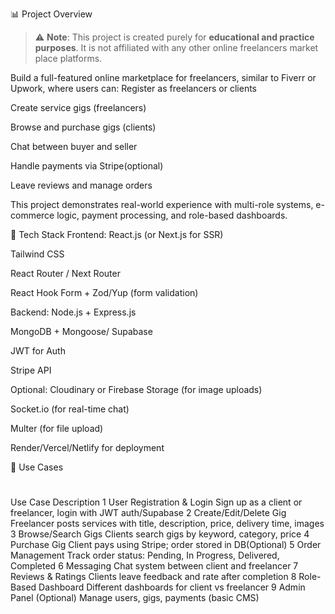 📊 Project Overview

> ⚠️ **Note**: This project is created purely for **educational and practice purposes**. It is not affiliated with any other online freelancers market place platforms.


Build a full-featured online marketplace for freelancers, similar to Fiverr or Upwork, where users can:
Register as freelancers or clients


Create service gigs (freelancers)


Browse and purchase gigs (clients)


Chat between buyer and seller


Handle payments via Stripe(optional)


Leave reviews and manage orders


This project demonstrates real-world experience with multi-role systems, e-commerce logic, payment processing, and role-based dashboards.

🚀 Tech Stack
Frontend:
React.js (or Next.js for SSR)


Tailwind CSS


React Router / Next Router


React Hook Form + Zod/Yup (form validation)


Backend:
Node.js + Express.js


MongoDB + Mongoose/ Supabase


JWT for Auth


Stripe API


Optional:
Cloudinary or Firebase Storage (for image uploads)


Socket.io (for real-time chat)


Multer (for file upload)


Render/Vercel/Netlify for deployment



👜 Use Cases
#
Use Case
Description
1
User Registration & Login
Sign up as a client or freelancer, login with JWT auth/Supabase
2
Create/Edit/Delete Gig
Freelancer posts services with title, description, price, delivery time, images
3
Browse/Search Gigs
Clients search gigs by keyword, category, price
4
Purchase Gig
Client pays using Stripe; order stored in DB(Optional)
5
Order Management
Track order status: Pending, In Progress, Delivered, Completed
6
Messaging
Chat system between client and freelancer
7
Reviews & Ratings
Clients leave feedback and rate after completion
8
Role-Based Dashboard
Different dashboards for client vs freelancer
9
Admin Panel (Optional)
Manage users, gigs, payments (basic CMS)

